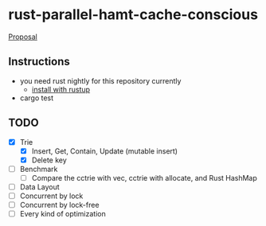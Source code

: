 # rust-parallel-hamt-cache-conscious
[Proposal](https://github.com/chichunchen/rust-parallel-hamt-cache-conscious/blob/master/cache-conscious-concurrent.pdf)

## Instructions
- you need rust nightly for this repository currently
    - [install with rustup](https://github.com/rust-lang-nursery/rustup.rs#working-with-nightly-rust)
- cargo test

## TODO
- [X] Trie
    - [X] Insert, Get, Contain, Update (mutable insert)
    - [X] Delete key
- [ ] Benchmark
    - [ ] Compare the cctrie with vec, cctrie with allocate, and Rust HashMap
- [ ] Data Layout
- [ ] Concurrent by lock
- [ ] Concurrent by lock-free
- [ ] Every kind of optimization
